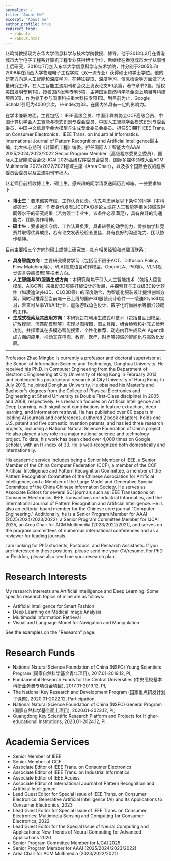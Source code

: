 ```yaml
---
permalink: /
title: "About Me"
excerpt: "About me"
author_profile: true
redirect_from: 
  - /about/
  - /about.html
---
```


赵鸣博教授现为东华大学信息科学与技术学院教授、博导。他于2013年2月在香港城市大学电子工程系计算机工程专业获得博士学位，后继续在香港城市大学从事博士后研究，2016年7月加入东华大学信息科学与技术学院，并分别于2005年和2008年在山西大学物理电子工程学院（双一流专业）获得硕士和学士学位。他的研究方向是人工智能和深度学习，在特征提取、深度学习、信息检索等方面做了大量研究工作，在人工智能主流期刊和会议上发表论文80余篇，著书章节2篇，授权美国发明专利1项，授权国内发明专利5项，主持国家自然科学基金面上项目等科研项目3项，作为骨干参与国家科技重大科技专项1项。到目前为止，Google Scholar引用为4000余次，H-index为33。在国内外具有一定的影响力。

在学术兼职方面，主要包括： IEEE高级会员、中国计算机协会CCF高级会员、中国计算机学会人工智能与模式识别专委会委员、中国人工智能学会模式识别专委会委员、中国中文信息学会大模型与生成专业委员会委员。担任SCI期刊IEEE Trans. on Consumer Electronics、IEEE Trans. on Industrial Informatics、International Journal of Pattern Recognition and Artificial Intelligence副主编，北大核心期刊《计算机工程》编委。担任国际人工智能大会AAAI 2025/2024/2023/2022 Senior Program Member（高级程序委员会委员）、国际人工智能联合会议IJCAI 2025高级程序委员会委员、国际多媒体领域大会ACM Multimedia 2023/2022/2021领域主席（Area Chair），以及多个国际会议的程序委员会委员以及主流期刊审稿人。

赵老师目前招收博士生、硕士生，感兴趣的同学请发送简历到邮箱。一些要求如下：
* <strong>博士生</strong>：要求诚实守信、工作认真负责。优先考虑满足以下条件的同学（本科或硕士）：以第一作者身份发表过CCFA/B类论文或在人工智能等相关领域取得同等水平的研究成果（若为硕士毕业生，该条件必须满足），具有良好的沟通能力、团队协作精神。
* <strong>硕士生</strong>：要求诚实守信、工作认真负责，具备较强的动手能力，曾参加学科竞赛并取得优异成绩，若有论文发表经验者更佳，具有良好的沟通能力、团队协作精神。

目前主要招三个方向的硕士或博士研究生，如有相关经验和兴趣请联系：
* <strong>具身智能方向</strong>：主要研究模仿学习（包括但不限于ACT、Diffusion Policy、Flow Matching等）、VLA(视觉语言动作模型，OpenVLA、Pi0等)、VLN(视觉语言导航模型)等技术方向。
* <strong>人工智能与3D服装生成方向</strong>：本研究聚焦于引入人工智能技术（包括大语言模型、AIGC等）来推动3D服装打板设计的发展，并探索其与工业级3D设计软件（如凌迪Style3D、CLO3D等）的深度融合，为智能化服装设计提供创新方案，同时可推荐至当前唯一已上线的国产3D服装设计软件——凌迪Style3D实习，未来可从事VR/AR行业、虚拟游戏角色设计、数字化时尚展示等前沿领域的工作。
* <strong>生成式检索及其应用方向</strong>：本研究旨在利用生成式AI技术（包括自回归模型、扩散模型、流匹配模型等）实现以图搜图、图文互搜、组合检索和补充式检索功能，并探索其在多模态智能搜索、个性化推荐、动态内容生成及AI Agent集成方面的应用，推动其在电商、教育、医疗、时尚等领域的智能化与高效化发展。

---

Professor Zhao Mingbo is currently a professor and doctoral supervisor at the School of Information Science and Technology, Donghua University. He received his Ph.D. in Computer Engineering from the Department of Electronic Engineering at City University of Hong Kong in February 2013, and continued his postdoctoral research at City University of Hong Kong. In July 2016, he joined Donghua University. He obtained his Master's and Bachelor's degrees from the College of Physical Electronics and Engineering at Shanxi University (a Double First-Class discipline) in 2005 and 2008, respectively. His research focuses on Artificial Intelligence and Deep Learning, with significant contributions in feature extraction, deep learning, and information retrieval. He has published over 80 papers in leading AI journals and conferences, authored 2 book chapters, holds one U.S. patent and five domestic invention patents, and has led three research projects, including a National Natural Science Foundation of China project. He also played a key role in a major national science and technology project. To date, his work has been cited over 4,000 times on Google Scholar, with an H-index of 33. He is well-recognized both domestically and internationally.

His academic service includes being a Senior Member of IEEE, a Senior Member of the China Computer Federation (CCF), a member of the CCF Artificial Intelligence and Pattern Recognition Committee, a member of the Pattern Recognition Committee of the Chinese Association for Artificial Intelligence, and a Member of the Large Model and Generative Special Committee of the China Chinese Information Society. He serves as Associate Editors for several SCI journals such as IEEE Transactions on Consumer Electronics, IEEE Transactions on Industrial Informatics, and the International Journal of Pattern Recognition and Artificial Intelligence. He is also an editorial board member for the Chinese core journal "Computer Engineering." Additionally, he is a Senior Program Member for AAAI (2025/2024/2023/2022), a Senior Program Committee Member for IJCAI 2025, an Area Chair for ACM Multimedia (2023/2022/2021), and serves on the program committees of numerous international conferences and as a reviewer for leading journals.

I am looking for PhD students, Postdocs, and Research Assistants. If you are interested in these positions, please send me your CV/resume. For PhD or Postdoc, please also send me your research plan.

Research Interests
======
My research interests are Artificial Intelligence and Deep Learning. Some specific research topics of mine are as follows:
* Artificial Intelligence for Smart Fashion
* Deep Learning on Medical Image Analysis
* Multimodal Information Retrieval
* Visual and Language Model for Navigation and Manipulation

See the examples on the "Research" page.

<!--Selected Publications <font size=3>(* indicates corresponding author)</font>
======

* Liangqi Xie, <strong>Jicong Fan</strong>*. Multi-Subspace Matrix Recovery from Permuted Data. Accepted by <font color=DarkBlue>AAAI 2025</font>. <a href="https://arxiv.org/pdf/2412.12931">[PDF]</a>
* Tongle Wu, Ying Sun\*, <strong>Jicong Fan</strong>\*. Non-Convex Tensor Recovery from Local Measurements. Accepted by <font color=DarkBlue>AAAI 2025</font>. <a href="https://arxiv.org/pdf/2412.17281">[PDF]</a>
* Dong Qiao, Xinxian Ma, <strong>Jicong Fan</strong>*. Federated t-SNE and UMAP for Distributed Data Visualization. Accepted by <font color=DarkBlue>AAAI 2025</font>. <a href="https://arxiv.org/pdf/2412.13495">[PDF]</a>
* Wei Dai, Kai Hwang, <strong>Jicong Fan</strong>*. Unsupervised Anomaly Detection for Tabular Data Using Noise Evaluation. Accepted by <font color=DarkBlue>AAAI 2025</font>. <a href="https://arxiv.org/pdf/2412.11461">[PDF]</a>
* Tongle Wu, <strong>Jicong Fan</strong>*. Smooth Tensor Product for Tensor Completion. Accepted by <font color=DarkBlue>IEEE Transactions on Image Processing</font>, 2024. <a href="https://ieeexplore.ieee.org/document/10750255">[PDF]</a>
* Zixiao Wang, <strong>Jicong Fan</strong>*. Graph Classification via Reference Distribution Learning: Theory and Practice. <font color=DarkBlue>NeurIPS 2024</font>. <a href="https://arxiv.org/pdf/2408.11370">[PDF]</a>
* Feng Xiao, <strong>Jicong Fan</strong>*. Unsupervised Anomaly Detection in The Presence of Missing Values. <font color=DarkBlue>NeurIPS 2024</font>. <a href="https://openreview.net/pdf?id=AoEeBqP8AD">[PDF]</a>
* Ziheng Sun, Xudong Wang, Chris Ding, <strong>Jicong Fan</strong>*. Learning Graph Representation via Graph Entropy Maximization. <font color=DarkBlue>ICML 2024</font>. <a href="https://openreview.net/pdf?id=xwOENWCo46">[PDF]</a>
* Yunhe Zhang, Yan Sun, Jinyu Cai, <strong>Jicong Fan</strong>*. Deep Orthogonal Hypersphere Compression for Anomaly Detection. <font color=DarkBlue>ICLR 2024</font>. <font color=blue>(Spotlight, acceptance rate=5%) </font> <a href="https://openreview.net/pdf?id=cJs4oE4m9Q">[PDF]</a>
* Yan Sun, <strong>Jicong Fan</strong>*. MMD Graph Kernel: Effective Metric Learning for Graphs via Maximum Mean Discrepancy. <font color=DarkBlue>ICLR 2024</font>. <font color=blue>(Spotlight, acceptance rate=5%) </font> <a href="https://openreview.net/pdf?id=GZ6AcZwA8r">[PDF]</a>
* <strong>Jicong Fan</strong>, Rui Chen, Zhao Zhang, Chris Ding. Neuron-Enhanced AutoEncoder Matrix Completion and Collaborative Filtering: Theory and Practice. <font color=DarkBlue>ICLR 2024</font>. <a href="https://openreview.net/pdf?id=kPrxk6tUcg">[PDF]</a>
* Dazhi Fu, Zhao Zhang, <strong>Jicong Fan</strong>*. Dense Projection for Anomaly Detection. <font color=DarkBlue>AAAI 2024</font>.  <a href="https://ojs.aaai.org/index.php/AAAI/article/view/28682">[PDF]</a>
* Ziheng Sun, Chris Ding, <strong>Jicong Fan</strong>*. Lovász Principle for Unsupervised Graph Representation Learning. <font color=DarkBlue> NeurIPS 2023</font>. <a href="https://proceedings.neurips.cc/paper_files/paper/2023/file/b61da4f02b271cb7b5e3d538e2b78fb9-Paper-Conference.pdf">[PDF]</a>
* Zhihao Wu, Zhao Zhang, <strong>Jicong Fan</strong>*. Graph Convolutional Kernel Machine versus Graph Convolutional Networks. <font color=DarkBlue>NeurIPS 2023</font>.
<a href="https://proceedings.neurips.cc/paper_files/paper/2023/file/3ec6c6fc9065aa57785eb05dffe7c3db-Paper-Conference.pdf">[PDF]</a>
* Dong Qiao, Chris Ding, <strong>Jicong Fan</strong>*. Federated Spectral Clustering via Secure Similarity Reconstruction. <font color=DarkBlue>NeurIPS 2023</font>. <a href="https://proceedings.neurips.cc/paper_files/paper/2023/file/b6cd2650926d332c86a84c48529cc421-Paper-Conference.pdf">[PDF]</a>
* <strong>Jicong Fan</strong>, Lijun Ding, Chengrun Yang, Zhao Zhang, Madeleine Udell. Euclidean-Norm-Induced Schatten-p Quasi-Norm Regularization for Low-Rank Tensor Completion and Tensor Robust Principal Component Analysis. <font color=DarkBlue>Transactions on Machine Learning Research 2023</font>. <a href="https://openreview.net/pdf?id=Grhi800jVz">[PDF]</a>
* <strong>Jicong Fan</strong>, Yiheng Tu, Zhao Zhang, Mingbo Zhao, Haijun Zhang. A Simple Approach to Automated Spectral Clustering. <font color=DarkBlue>NeurIPS 2022</font>.	<a href="https://proceedings.neurips.cc/paper_files/paper/2022/file/407fb8c5f3fda374c57d1bb18313ea5d-Paper-Conference.pdf">[PDF]</a>
* Jinyu Cai, <strong>Jicong Fan</strong>*. Perturbation Learning Based Anomaly Detection. <font color=DarkBlue>NeurIPS 2022</font>. <a href="https://proceedings.neurips.cc/paper_files/paper/2022/file/5c261ccdc44fbd32fbb344fa578a1844-Paper-Conference.pdf">[PDF]</a>
* Jinyu Cai, <strong>Jicong Fan</strong>*, Wenzhong Guo, Shiping Wang, Yunhe Zhang, Zhao Zhang.  Efficient Deep Embedded Subspace Clustering. <font color=DarkBlue>CVPR 2022</font>. <a href="https://openaccess.thecvf.com/content/CVPR2022/papers/Cai_Efficient_Deep_Embedded_Subspace_Clustering_CVPR_2022_paper.pdf">[PDF]</a>
* <strong>Jicong Fan</strong>. Multi-Mode Deep Matrix and Tensor Factorization. <font color=DarkBlue>ICLR 2022</font>. <a href="https://openreview.net/pdf?id=6YVIk0sAkF_">[PDF]</a>
* <strong>Jicong Fan</strong>. Dynamic Nonlinear Matrix Completion for Time-Varying Data Imputation. <font color=DarkBlue>AAAI 2022</font>. (acceptance rate=15%) <a href="https://ojs.aaai.org/index.php/AAAI/article/view/20612">[PDF]</a>
* <strong>Jicong Fan</strong>. Large-Scale Subspace Clustering via k-Factorization. <font color=DarkBlue>KDD 2021</font>. (acceptance rate=15.4%) <a href="https://dl.acm.org/doi/pdf/10.1145/3447548.3467267">[PDF]</a>
* <strong>Jicong Fan</strong>*, Tommy WS Chow, S Joe Qin. Kernel Based Statistical Process Monitoring and Fault Detection in the Presence of Missing Data. <font color=DarkBlue>IEEE TII 2022</font>. <a href="https://ieeexplore.ieee.org/abstract/document/9568741/">[PDF]</a>
* <strong>Jicong Fan</strong>*, Chengrun Yang, Madeleine Udell. Robust Non-Linear Matrix Factorization for Dictionary Learning, Denoising, and Clustering. <font color=DarkBlue>IEEE TSP 2021</font>. <a href="https://ieeexplore.ieee.org/abstract/document/9366807">[PDF]</a>
* <strong>Jicong Fan</strong>, Yuqian Zhang, Madeleine Udell. Polynomial matrix completion for missing data imputation and transductive learning. <font color=DarkBlue>AAAI 2020</font>. <font color=blue>(Oral, acceptance rate=6%)</font> <a href="https://ojs.aaai.org/index.php/AAAI/article/view/5796">[PDF]</a>
* <strong>Jicong Fan</strong>, Lijun Ding, Yudong Chen, Madeleine Udell. Factor group sparse regularization for efficient low-rank matrix recovery. <font color=DarkBlue>NeurIPS 2019</font>. (acceptance rate=21.1%) <a href="https://proceedings.neurips.cc/paper/2019/file/0fc170ecbb8ff1afb2c6de48ea5343e7-Paper.pdf">[PDF]</a>
* <strong>Jicong Fan</strong>, Madeleine Udell. Online high-rank matrix completion. <font color=DarkBlue>CVPR 2019</font> <font color=blue>(Oral, acceptance rate=5.6%)</font>. <a href="https://openaccess.thecvf.com/content_CVPR_2019/papers/Fan_Online_High_Rank_Matrix_Completion_CVPR_2019_paper.pdf">[PDF]</a>
* <strong>Jicong Fan</strong>, Tommy W.S. Chow. Exactly robust kernel principal component analysis. <font color=DarkBlue>IEEE TNNLS 2020</font>. <a href="https://ieeexplore.ieee.org/abstract/document/8701558">[PDF]</a>
* <strong>Jicong Fan</strong>*, Jieyu Cheng. Matrix completion by deep matrix factorization. <font color=DarkBlue>Neural Networks 2018</font>. <a href="https://www.sciencedirect.com/science/article/pii/S0925231217309621">[PDF]</a>
* <strong>Jicong Fan</strong>, Tommy W.S. Chow. Matrix completion by least-square, low-rank, and sparse self-representations. <font color=DarkBlue>Pattern Recognition 2017.</font> <a href="https://www.sciencedirect.com/science/article/pii/S0031320317302030">[PDF]</a>
-->

Research Funds
======

* National Natural Science Foundation of China (NSFC) Young Scientists Program (国家自然科学基金青年项目), 2017.01-2019.12, PI,
* Fundamental Research Funds for the Central Universities (中央高校基本科研业务费专项资金项目), 2017.01-2019.12, PI,
* The National Key Research and Development Program (国家重点研发计划子课题), 2020.01-2022.12, Participation,
* National Natural Science Foundation of China (NSFC) General Program (国家自然科学基金面上项目), 2020.01-2023.12, PI,
* Guangdong Key Scientific Research Platform and Projects for Higher-educational Institutions, 2023.01-2024.12, PI.

  
Academia Services
======

* Senior Member of IEEE
* Senior Member of CCF
* Associate Editor of IEEE Trans. on Consumer Electronics
* Associate Editor of IEEE Trans. on Industrial Informatics
* Associate Editor of IEEE Access
* Associate Editor of International Journal of Pattern Recognition and Artificial Intelligence
* Lead Guest Editor for Special Issue of IEEE Trans. on Consumer Electronics: Generative Artificial Intelligence (AI) and Its Applications to Consumer Electronics, 2023
* Lead Guest Editor for Special Issue of IEEE Trans. on Consumer Electronics: Multimedia Sensing and Computing for Consumer Electronics, 2022
* Lead Guest Editor for the Special Issue of Neural Computing and Applications: New Trends of Neural Computing for Advanced Applications 2020
* Senior Program Committee Member for IJCAI 2025
* Senior Program Member for AAAI (2025/2024/2023/2022)
* Area Chair for ACM Multimedia (2023/2022/2021)

<!--
Honors and Awards
======
* First Prize of the Natural Science Award of Chinese Association of Automation, 2023.10
* CityU Outstanding Academic Performance Award / Research Tuition Scholarship, 2017.08
* Outstanding graduates of Beijing University of Chemical Technology (5%), 2013.06
* Excellent master's thesis award of Beijing University of Chemical Technology (5%), 2013.06
* Zhang Zhong-Jun Academician Outstanding Paper Award (1%), 2012.08
-->



